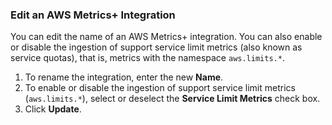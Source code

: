 ### Edit an AWS Metrics+ Integration

You can edit the name of an AWS Metrics+ integration. You can also enable or disable the ingestion of support service limit metrics (also known as service quotas), that is, metrics with the namespace `aws.limits.*`.

1. To rename the integration, enter the new **Name**.
1. To enable or disable the ingestion of support service limit metrics (`aws.limits.*`), select or deselect the **Service Limit Metrics** check box.
1. Click **Update**. 
